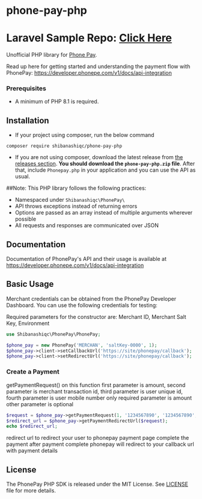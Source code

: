 # phone-pay-php

# Laravel Sample Repo: [Click Here](https://github.com/shibanashiqc/phone-pay-test)

Unofficial PHP library for [Phone Pay](https://developer.phonepe.com/v1/docs/api-integration).

Read up here for getting started and understanding the payment flow with PhonePay: <https://developer.phonepe.com/v1/docs/api-integration>

### Prerequisites
- A minimum of PHP 8.1 is required.


## Installation

-   If your project using composer, run the below command

```
composer require shibanashiqc/phone-pay-php
```

- If you are not using composer, download the latest release from [the releases section](https://github.com/shibanashiqc/phone-pay-php/releases).
    **You should download the `phone-pay-php.zip` file**.
    After that, include `Phonepay.php` in your application and you can use the API as usual.

##Note:
This PHP library follows the following practices:

- Namespaced under `Shibanashiqc\PhonePay\`
- API throws exceptions instead of returning errors
- Options are passed as an array instead of multiple arguments wherever possible
- All requests and responses are communicated over JSON

## Documentation

Documentation of PhonePay's API and their usage is available at <https://developer.phonepe.com/v1/docs/api-integration>

## Basic Usage

Merchant credentials can be obtained from the PhonePay Developer Dashboard. You can use the following credentials for testing:

Required parameters for the constructor are:
Merchant ID, Merchant Salt Key, Environment

```php
use Shibanashiqc\PhonePay\PhonePay;

$phone_pay = new PhonePay('MERCHAN', 'saltKey-0000', 1);
$phone_pay->client->setCallbackUrl('https://site/phonepay/callback');
$phone_pay->client->setRedirectUrl('https://site/phonepay/callback');
```

### Create a Payment

getPaymentRequest() on this function first parameter is amount, second parameter is merchant transaction id, third parameter is user unique id, fourth parameter is user mobile number
only required parameter is amount other parameter is optional


```php
$request = $phone_pay->getPaymentRequest(1, '1234567890', '1234567890', '9999999999');
$redirect_url = $phone_pay->getPaymentRedirectUrl($request);
echo $redirect_url; 

```

redirect url to redirect your user to phonepay payment page complete the payment after payment complete phonepay will redirect to your callback url with payment details 


## License

The PhonePay PHP SDK is released under the MIT License. See [LICENSE](LICENSE) file for more details.
